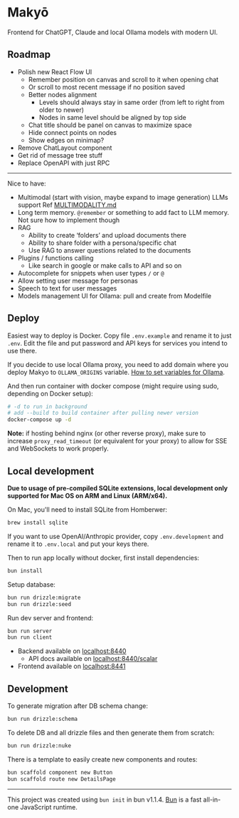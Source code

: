 # Makyō

Frontend for ChatGPT, Claude and local Ollama models with modern UI.


## Roadmap

* Polish new React Flow UI
  * Remember position on canvas and scroll to it when opening chat
  * Or scroll to most recent message if no position saved
  * Better nodes alignment
    * Levels should always stay in same order (from left to right from older to newer)
    * Nodes in same level should be aligned by top side
  * Chat title should be panel on canvas to maximize space
  * Hide connect points on nodes
  * Show edges on minimap?
* Remove ChatLayout component
* Get rid of message tree stuff
* Replace OpenAPI with just RPC


---

Nice to have:
- Multimodal (start with vision, maybe expand to image generation) LLMs support
  Ref [MULTIMODALITY.md](/MULTIMODALITY.md)
- Long term memory. 
  `@remember` or something to add fact to LLM memory. Not sure how to implement though
- RAG
    - Ability to create ‘folders’ and upload documents there
    - Ability to share folder with a persona/specific chat
    - Use RAG to answer questions related to the documents
- Plugins / functions calling
    - Like search in google or make calls to API and so on
- Autocomplete for snippets when user types `/` or `@`
- Allow setting user message for personas
- Speech to text for user messages
- Models management UI for Ollama: pull and create from Modelfile


## Deploy

Easiest way to deploy is Docker. Copy file `.env.example` and rename it to just `.env`. Edit the file and put password and API keys for services you intend to use there.

If you decide to use local Ollama proxy, you need to add domain where you deploy Makyo to `OLLAMA_ORIGINS` variable. [How to set variables for Ollama](https://github.com/ollama/ollama/blob/main/docs/faq.md#how-do-i-configure-ollama-server).

And then run container with docker compose (might require using sudo, depending on Docker setup):

```bash
# -d to run in background
# add --build to build container after pulling newer version
docker-compose up -d
```

**Note:** if hosting behind nginx (or other reverse proxy), make sure to increase `proxy_read_timeout` (or equivalent for your proxy) to allow for SSE and WebSockets to work properly.

## Local development

**Due to usage of pre-compiled SQLite extensions, local development only supported for Mac OS on ARM and Linux (ARM/x64).**

On Mac, you'll need to install SQLite from Homberwer:

```bash
brew install sqlite
```

If you want to use OpenAI/Anthropic provider, copy `.env.development` and rename it to `.env.local` and put your keys there.

Then to run app locally without docker, first install dependencies:

```bash
bun install
```

Setup database:

```bash
bun run drizzle:migrate
bun run drizzle:seed
```

Run dev server and frontend:

```bash
bun run server
bun run client
```

* Backend available on [localhost:8440](http://localhost:8440)
  * API docs available on [localhost:8440/scalar](http://localhost:8440/scalar)
* Frontend available on [localhost:8441](http://localhost:8441)

## Development

To generate migration after DB schema change:

```bash
bun run drizzle:schema
```

To delete DB and all drizzle files and then generate them from scratch:

```bash
bun run drizzle:nuke
```

There is a template to easily create new components and routes:

```bash
bun scaffold component new Button
bun scaffold route new DetailsPage
```

---

This project was created using `bun init` in bun v1.1.4. [Bun](https://bun.sh) is a fast all-in-one JavaScript runtime.

